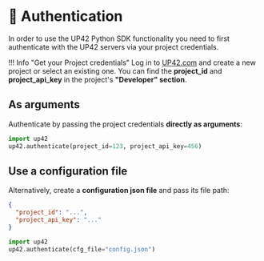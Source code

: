 # :key: Authentication

In order to use the UP42 Python SDK functionality you need to first authenticate with the
UP42 servers via your project credentials. 

!!! Info "Get your Project credentials"
    Log in to [UP42.com](https://console.up42.com) and create a new project or select an existing one.
    You can find the **project_id** and **project_api_key** in the project's **"Developer" section**.

## As arguments

Authenticate by passing the project credentials **directly as arguments**:

```python
import up42
up42.authenticate(project_id=123, project_api_key=456)
```

## Use a configuration file
Alternatively, create a **configuration json file** and pass its file path:
 
```json
{
  "project_id": "...",
  "project_api_key": "..."
}
```

```python
import up42
up42.authenticate(cfg_file="config.json")
```
